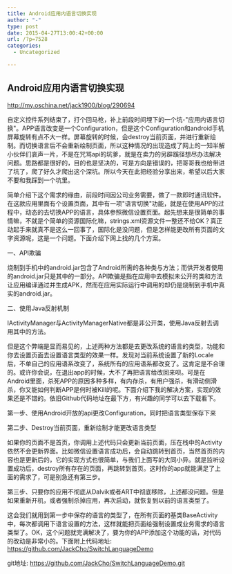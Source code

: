 ```yaml
---
title: Android应用内语言切换实现
author: "-"
type: post
date: 2015-04-27T13:00:42+00:00
url: /?p=7528
categories:
  - Uncategorized

---
```

## Android应用内语言切换实现
http://my.oschina.net/jack1900/blog/290694


自定义控件系列结束了，打个回马枪，补上前段时间埋下的一个坑-"应用内语言切换"。APP语言改变是一个Configuration，但是这个Configuration和android手机屏幕旋转有点不大一样。屏幕旋转的时候，会destroy当前页面，并进行重新绘制。而切换语言后不会重新绘制页面，所以这种情况的出现造成了网上的一知半解小伙伴们哀声一片，不是在咒骂api的坑爹，就是在卖力的另辟蹊径想尽办法解决问题。思路都是很好的，目的也是坚决的，可是方向是错误的，把哥哥我也给带进了坑了，爬了好久才爬出这个深坑。所以今天在此把经验分享出来，希望以后大家不要和我踩到一个坑里。

简单介绍下这个需求的缘由，前段时间因公司业务需要，做了一款即时通讯软件。在这款应用里面有个设置页面，其中有一项"语言切换"功能，就是在使用APP的过程中，动态的去切换APP的语言，具体参照微信设置页面。起先想来是很简单的事情嘛，不就是个简单的资源国际化嘛，strings.xml资源文件一整还不给OK？真正动起手来就真不是这么一回事了，国际化是没问题，但是怎样能更改所有页面的文字资源呢，这是一个问题。下面介绍下网上找的几个方案。

一、API欺骗
  
烧制到手机中的android.jar包含了Android所需的各种类与方法；而供开发者使用的android.jar只是其中的一部分。API欺骗是指在应用中去模拟未公开的类和方法让应用编译通过并生成APK，然而在应用实际运行中调用的却仍是烧制到手机中真实的android.jar。

二、使用Java反射机制

IActivityManager与ActivityManagerNative都是非公开类，使用Java反射去调用其中的方法。
  
但是这个弊端是显而易见的，上述两种方法都是去更改系统的语言的类型，功能和你去设置页面去设置语言类型的效果一样。发现对当前系统设置了新的Locale后，不单自己的应用语系改变了，系统所有的应用语系都改变了。这肯定是不合理的。或许你会说，在退出app的时候，大不了再把语言给改回来呗。可是在Android里面，杀死APP的原因多种多样，有内存杀，有用户强杀，有滑动侧滑杀，你又能如何判断APP是何时被Kill的呢。下面介绍下我的解决方案，实现的效果还是不错的。依旧Github代码地址在最下方，有兴趣的同学可以去下载看下。

第一步、使用Android开放的api更改Configuration，同时把语言类型保存下来

第二步、Destroy当前页面，重新绘制才能更改语言类型

如果你的页面不是首页，你调用上述代码只会更新当前页面，压在栈中的Activity依然不会更新界面。比如微信设置语言成功后，会自动跳转到首页，当然首页的内容也是更新后的，它的实现方式也很简单，与我们上面写的大同小异。就是监听设置成功后，destroy所有存在的页面，再跳转到首页。这时你的app就能满足了上面的需求了，可是别急还有第三步。

第三步、只要你的应用不彻底从Dalvik或者ART中彻底移除，上述都没问题。但是如果重新开机，或者强制杀掉应用，再次启动，就恢复到以前的语言类型了。

这会我们就用到第一步中保存的语言的类型了，在所有页面的基类BaseActivity中，每次都调用下语言设置的方法，这样就能把页面给强制设置成业务需求的语言类型了。OK，这个问题就完满解决了，要为你的APP添加这个功能的话，对代码的改动是非常小的。下面附上代码地址: https://github.com/JackCho/SwitchLanguageDemo

git地址: https://github.com/JackCho/SwitchLanguageDemo.git
